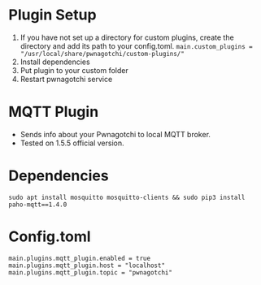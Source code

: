 
# Plugin Setup
1. If you have not set up a directory for custom plugins, create the directory and add its path to your config.toml.
`main.custom_plugins = "/usr/local/share/pwnagotchi/custom-plugins/"`
2. Install dependencies
3. Put plugin to your custom folder
4. Restart pwnagotchi service
  
# MQTT Plugin
 - Sends info about your Pwnagotchi to local MQTT broker. 
 - Tested on 1.5.5 official version.

# Dependencies
```
sudo apt install mosquitto mosquitto-clients && sudo pip3 install paho-mqtt==1.4.0
```

# Config.toml
```
main.plugins.mqtt_plugin.enabled = true
main.plugins.mqtt_plugin.host = "localhost"
main.plugins.mqtt_plugin.topic = "pwnagotchi"
```
